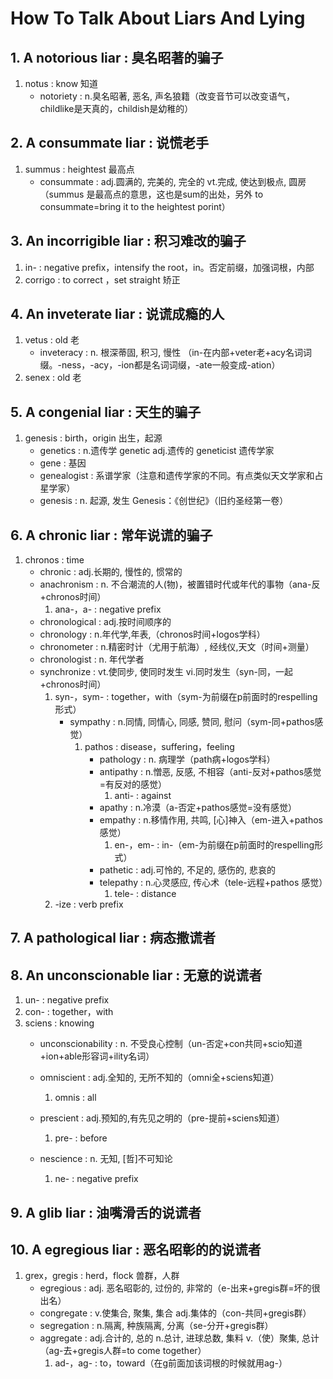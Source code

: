 # How To Talk About Liars And Lying

## 1. A notorious liar                 :     臭名昭著的骗子

1. notus              				:	know         知道
	- notoriety         			:	n.臭名昭著, 恶名, 声名狼籍（改变音节可以改变语气，childlike是天真的，childish是幼稚的）
		
## 2. A consummate liar                :    说慌老手

1. summus          					:	heightest  最高点
	- consummate  					:	adj.圆满的, 完美的, 完全的 vt.完成, 使达到极点, 圆房（summus 是最高点的意思，这也是sum的出处，另外 to consummate=bring it to the heightest porint）

## 3. An incorrigible liar             :     积习难改的骗子

1. in-                :		negative prefix，intensify the root，in。否定前缀，加强词根，内部
2. corrigo            :		to correct ，set straight   矫正

## 4. An inveterate liar               :     说谎成瘾的人

1. vetus              	: 	old 老
	- inveteracy 		:	n. 根深蒂固, 积习, 慢性 （in-在内部+veter老+acy名词词缀。-ness，-acy，-ion都是名词词缀，-ate一般变成-ation）
2. senex              	:	old 老


## 5. A congenial liar                 :     天生的骗子

1. genesis           				:	birth，origin       出生，起源	
	- genetics 						:	n.遗传学 genetic adj.遗传的 geneticist 遗传学家
	- gene 							:	基因
	- genealogist  					:	系谱学家（注意和遗传学家的不同。有点类似天文学家和占星学家）
	- genesis  						:	n. 起源, 发生 Genesis：《创世纪》（旧约圣经第一卷）

## 6. A chronic liar                   :     常年说谎的骗子

1. chronos              		:		time                               
	- chronic            		: 		adj.长期的, 慢性的, 惯常的
	- anachronism   			:		n. 不合潮流的人(物)，被置错时代或年代的事物（ana-反+chronos时间）
		1. ana-，a-             :		negative prefix                   
	- chronological 			:		adj.按时间顺序的
	- chronology    			:		n.年代学,年表,（chronos时间+logos学科）
	- chronometer 				:		n.精密时计（尤用于航海）, 经线仪,天文（时间+测量）
	- chronologist  			:		n. 年代学者
	- synchronize  				:		vt.使同步, 使同时发生 vi.同时发生（syn-同，一起+chronos时间）
		1. syn-，sym-         	:		together，with（sym-为前缀在p前面时的respelling形式）
			- sympathy    		:		n.同情, 同情心, 同感, 赞同, 慰问（sym-同+pathos感觉）
				1. pathos           :    disease，suffering，feeling
					- pathology 	:   n. 病理学（path病+logos学科）
					- antipathy    	:	n.憎恶, 反感, 不相容（anti-反对+pathos感觉=有反对的感觉）
						1. anti-  	:   against
					- apathy        :	n.冷漠（a-否定+pathos感觉=没有感觉）
					- empathy     	:	n.移情作用, 共鸣, [心]神入（em-进入+pathos感觉）
						1. en-，em- :   in-（em-为前缀在p前面时的respelling形式）
					- pathetic      :	adj.可怜的, 不足的, 感伤的, 悲哀的
					- telepathy    	:	n.心灵感应, 传心术（tele-远程+pathos 感觉）
						1. tele-    :   distance
		2. -ize                     : 	verb prefix

## 7. A pathological liar              :     病态撒谎者

## 8. An unconscionable liar           :     无意的说谎者

1. un-                       :      negative prefix
2. con-                    	 : 		together，with
3. sciens                    :      knowing
	- unconscionability    	 : 		n. 不受良心控制（un-否定+con共同+scio知道+ion+able形容词+ility名词）
	- omniscient             : 		adj.全知的, 无所不知的（omni全+sciens知道）
		1. omnis             :      all

	- prescient              : 		adj.预知的,有先见之明的（pre-提前+sciens知道）
		1. pre-              :      before
	- nescience              : 		n. 无知, [哲]不可知论
		1. ne-               :      negative prefix

## 9. A glib liar                      :     油嘴滑舌的说谎者

## 10. A egregious liar                :     恶名昭彰的的说谎者

1. grex，gregis               : 		herd，flock       兽群，人群  
	- egregious               : 	adj. 恶名昭彰的, 过份的, 非常的（e-出来+gregis群=坏的很出名）
	- congregate              : 	v.使集合, 聚集, 集合 adj.集体的（con-共同+gregis群）
	- segregation             : 	n.隔离, 种族隔离, 分离（se-分开+gregis群）
	- aggregate               : 	adj.合计的, 总的 n.总计, 进球总数, 集料 v.（使）聚集, 总计（ag-去+gregis人群=to come together）
		1. ad-，ag-           :			to，toward（在g前面加该词根的时候就用ag-）

